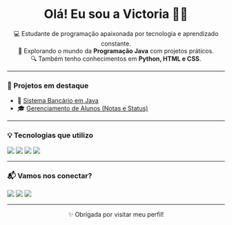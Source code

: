 <h1 align="center">Olá! Eu sou a Victoria 👩‍💻</h1>

<p align="center">
    💻 Estudante de programação apaixonada por tecnologia e aprendizado constante.<br>
    🚀 Explorando o mundo da <strong>Programação Java</strong> com projetos práticos.<br>
    🔍 Também tenho conhecimentos em <strong>Python, HTML e CSS</strong>.
</p>

---

### 📌 Projetos em destaque

- 🏦 [Sistema Bancário em Java](https://github.com/seuusuario/SistemaBancario)
- 🎓 [Gerenciamento de Alunos (Notas e Status)](https://github.com/seuusuario/AlunoJava.App)

---

### 💡 Tecnologias que utilizo

<p>
    <img src="https://img.shields.io/badge/Java-%23ED8B00.svg?style=for-the-badge&logo=java&logoColor=white"/>
    <img src="https://img.shields.io/badge/Python-3670A0?style=for-the-badge&logo=python&logoColor=ffdd54"/>
    <img src="https://img.shields.io/badge/HTML5-e34c26?style=for-the-badge&logo=html5&logoColor=white"/>
    <img src="https://img.shields.io/badge/CSS3-264de4?style=for-the-badge&logo=css3&logoColor=white"/>
</p>

---

### 📬 Vamos nos conectar?

<p>
    <a href="mailto:seuemail@gmail.com"><img src="https://img.shields.io/badge/Gmail-D14836?style=for-the-badge&logo=gmail&logoColor=white"/></a>
    <a href="https://www.linkedin.com/in/seuusuario"><img src="https://img.shields.io/badge/LinkedIn-0A66C2?style=for-the-badge&logo=linkedin&logoColor=white"/></a>
    <a href="https://www.instagram.com/seuusuario"><img src="https://img.shields.io/badge/Instagram-E4405F?style=for-the-badge&logo=instagram&logoColor=white"/></a>
</p>

---

<div align="center">
    ✨ Obrigada por visitar meu perfil!
</div>
